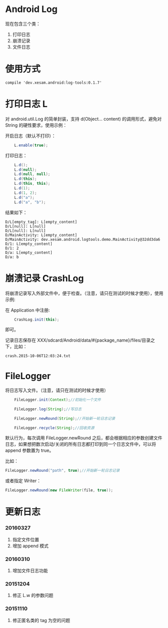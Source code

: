 # Android Log

现在包含三个类：

1. 打印日志
2. 崩溃记录
3. 文件日志

# 使用方式

    compile 'dev.xesam.android:log-tools:0.1.7'

# 打印日志 L
对 android.util.Log 的简单封装，支持 d(Object... content) 的调用形式，避免对 String 的硬性要求，使用示例：

开启日志（默认不打印）：

```java
    L.enable(true);
```

打印日志：

```java
    L.d();
    L.d(null);
    L.d(null, null);
    L.d(this);
    L.d(this, this);
    L.d(1);
    L.d(1, 2);
    L.d("a");
    L.d("a", "b");
```
    
结果如下：

    D/L[empty_tag]: L[empty_content]
    D/L[null]: L[null]
    D/L[null]: L[null]
    D/MainActivity: L[empty_content]
    D/MainActivity: dev.xesam.android.logtools.demo.MainActivity@32dd3da6
    D/1: L[empty_content]
    D/1: 2
    D/a: L[empty_content]
    D/a: b
    
# 崩溃记录 CrashLog

将崩溃记录写入外部文件中，便于检查。（注意，请只在测试的时候才使用），使用示例:

在 Application 中注册:

```java
    CrashLog.init(this);
```

即可。

记录日志保存在 XXX/sdcard/Android/data/#{package_name}/files/目录之下，比如：

    crash.2015-10-06T12:03:24.txt

# FileLogger

将日志写入文件。（注意，请只在测试的时候才使用）

```java
    FileLogger.init(Context);//初始化一个文件
    
    FileLogger.log(String);//写日志
    
    FileLogger.newRound(String);//开始新一轮日志记录
    
    FileLogger.recycle(String);//回收资源
```

默认行为，每次调用 FileLogger.newRound 之后，都会根据相应的参数创建文件日志，如果想把数次启动/关闭的所有日志都打印到同一个日志文件中，可以将 append 参数置为 true。

比如：

```java
FileLogger.newRound("path", true);//开始新一轮日志记录
```

或者指定 Writer：

```java
FileLogger.newRound(new FileWriter(file, true));
```

# 更新日志

### 20160327

1. 指定文件位置
2. 增加 append 模式

### 20160310

1. 增加文件日志功能

### 20151204

1. 修正 L.w 的参数问题

### 20151110

1. 修正匿名类的 tag 为空的问题

    